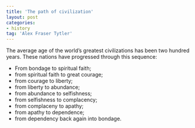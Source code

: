 ```yaml
---
title: 'The path of civilization'
layout: post
categories:
- history
tag: 'Alex Fraser Tytler'
---
```


The average age of the world’s greatest civilizations has been two hundred years. These nations have progressed through this sequence:

- From bondage to spiritual faith;
- from spiritual faith to great courage;
- from courage to liberty;
- from liberty to abundance;
- from abundance to selfishness;
- from selfishness to complacency;
- from complaceny to apathy;
- from apathy to dependence;
- from dependency back again into bondage.
